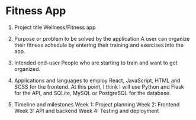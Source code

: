 # Fitness App

1. Project title
Wellness/Fitness app

2. Purpose or problem to be solved by the application
A user can organize their fitness schedule by entering their training and exercises into the app.

3. Intended end-user
People who are starting to train and want to get organized.

4. Applications and languages to employ
React, JavaScript, HTML and SCSS for the frontend.
At this point, I think I will use Python and Flask for the API, and SQLite, MySQL or PostgreSQL for the database.

5. Timeline and milestones
Week 1: Project planning
Week 2: Frontend
Week 3: API and backend
Week 4: Testing and deployment
